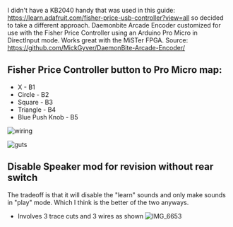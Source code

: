 I didn't have a KB2040 handy that was used in this guide: https://learn.adafruit.com/fisher-price-usb-controller?view=all so decided to take a different approach.
Daemonbite Arcade Encoder customized for use with the Fisher Price Controller using an Arduino Pro Micro in DirectInput mode.  Works great with the MiSTer FPGA. 
Source: https://github.com/MickGyver/DaemonBite-Arcade-Encoder/

## Fisher Price Controller button to Pro Micro map:

* X - B1
* Circle - B2
* Square - B3
* Triangle - B4
* Blue Push Knob - B5

![wiring](https://github.com/svirant/FisherPriceController_Arduino/assets/62872229/927fd66c-30b1-4238-81b8-79b671a74bb7)

![guts](https://github.com/svirant/FisherPriceController_Arduino/assets/62872229/fc62230c-be8a-49b3-b64d-884a8ae3294b)

## Disable Speaker mod for revision without rear switch
The tradeoff is that it will disable the "learn" sounds and only make sounds in "play" mode. Which I think is the better of the two anyways.
* Involves 3 trace cuts and 3 wires as shown
![IMG_6653](https://github.com/svirant/FisherPriceController_Arduino/assets/62872229/d606d9ab-5425-4f3c-970b-c47137ebab69)
